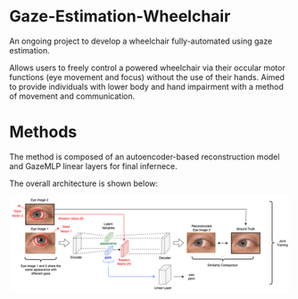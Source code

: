 # Gaze-Estimation-Wheelchair
An ongoing project to develop a wheelchair fully-automated using gaze estimation.

Allows users to freely control a powered wheelchair via their occular motor functions (eye movement and focus) without the use of their hands. Aimed to provide individuals with lower body and hand impairment with a method of movement and communication. 

# Methods
The method is composed of an autoencoder-based reconstruction model and GazeMLP linear layers for final infernece. 

The overall architecture is shown below:

![architecture](figures/architecture.png)
